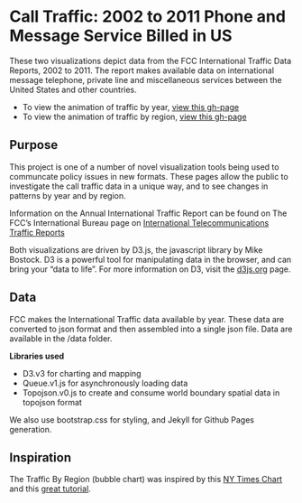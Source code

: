 # Call Traffic: 2002 to 2011 Phone and Message Service Billed in US

These two visualizations depict data from the FCC International Traffic Data Reports, 2002 to 2011. The report makes available data on international message telephone, private line and miscellaneous services between the United States and other countries. 

- To view the animation of traffic by year, [view this gh-page][byyear]
- To view the animation of traffic by region, [view this gh-page][byregion]

## Purpose

This project is one of a number of novel visualization tools being used to communcate policy issues in new formats. These pages allow the public to investigate the call traffic data in a unique way, and to see changes in patterns by year and by region.

Information on the Annual International Traffic Report can be found on The FCC’s International Bureau page on [International Telecommunications Traffic Reports][ibpage]

Both visualizations are driven by D3.js, the javascript library by Mike Bostock.  D3 is a powerful tool for manipulating data in the browser, and can bring your “data to life”. For more information on D3, visit the [d3js.org][d3] page.

## Data

FCC makes the International Traffic data available by year.  These data are converted to json format and then assembled into a single json file. Data are available in the /data folder.

**Libraries used**
- D3.v3 for charting and mapping
- Queue.v1.js for asynchronously loading data
- Topojson.v0.js to create and consume world boundary spatial data in topojson format
 
We also use bootstrap.css for styling,  and Jekyll for Github Pages generation.

## Inspiration

The Traffic By Region (bubble chart) was inspired by this [NY Times Chart][nyt] and this [great tutorial][tutorial]. 


[byyear]:http://fcc.github.io/calltraffic/trafficbyyear.html
[byregion]:http://fcc.github.io/calltraffic/traffic2011.html 
[ibpage]:http://www.fcc.gov/encyclopedia/international-telecommunications-traffic-reports
[d3]:http://d3js.org  
[apipage]: http://www.fcc.gov/developers 
[nyt]:http://www.nytimes.com/interactive/2012/02/13/us/politics/2013-budget-proposal-graphic.html 
[tutorial]:http://vallandingham.me/bubble_charts_in_d3.html 

